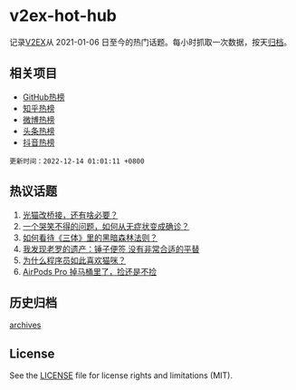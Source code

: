 # v2ex-hot-hub

 记录[V2EX](https://www.v2ex.com/)从 2021-01-06 日至今的热门话题。每小时抓取一次数据，按天[归档](archives)。
 
 ## 相关项目

- [GitHub热榜](https://github.com/lonnyzhang423/github-hot-hub)
- [知乎热榜](https://github.com/lonnyzhang423/zhihu-hot-hub)
- [微博热榜](https://github.com/lonnyzhang423/weibo-hot-hub)
- [头条热榜](https://github.com/lonnyzhang423/toutiao-hot-hub)
- [抖音热榜](https://github.com/lonnyzhang423/douyin-hot-hub)


 `更新时间：2022-12-14 01:01:11 +0800`

## 热议话题

1. [光猫改桥接，还有啥必要？](https://www.v2ex.com/t/902139)
1. [一个哭笑不得的问题，如何从无症状变成确诊？](https://www.v2ex.com/t/902098)
1. [如何看待《三体》里的黑暗森林法则？](https://www.v2ex.com/t/902223)
1. [我发现老罗的遗产：锤子便签 没有非常合适的平替](https://www.v2ex.com/t/902111)
1. [为什么程序员如此喜欢猫咪？](https://www.v2ex.com/t/902270)
1. [AirPods Pro 掉马桶里了，捡还是不捡](https://www.v2ex.com/t/902127)

## 历史归档

[archives](archives)

## License

See the [LICENSE](LICENSE) file for license rights and limitations (MIT).
